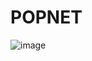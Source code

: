 # POPNET

![image](https://user-images.githubusercontent.com/55939719/121122909-429c8600-c85d-11eb-8191-605ddc999df7.png)
